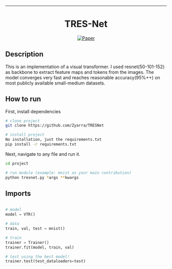 
---

<div align="center">    
 
# TRES-Net   

[![Paper](http://img.shields.io/badge/paper-arxiv.1001.2234-B31B1B.svg)](https://arxiv.org/abs/2006.03677)

<!--
ARXIV   
[![Paper](http://img.shields.io/badge/arxiv-math.co:1480.1111-B31B1B.svg)](https://arxiv.org/abs/2006.03677)
-->



</div>
 
## Description   
This is an implementation of a visual transformer.
I used resnet(50-101-152) as backbone to extract feature maps and tokens from the images.
The model converges very fast and reaches reasonable accuracy(95%++) on most publicly available small-medium datasets.


## How to run   
First, install dependencies   
```bash
# clone project   
git clone https://github.com/Zyarra/TRESNet

# install project
No installation, just the requirements.txt
pip install -r requirements.txt
 ```   
 Next, navigate to any file and run it.   
 ```bash
cd project

# run module (example: mnist as your main contribution)   
python tresnet.py *args **kwargs
```

## Imports
```python

# model
model = VTR()

# data
train, val, test = mnist()

# train
trainer = Trainer()
trainer.fit(model, train, val)

# test using the best model!
trainer.test(test_dataloaders=test)
```

